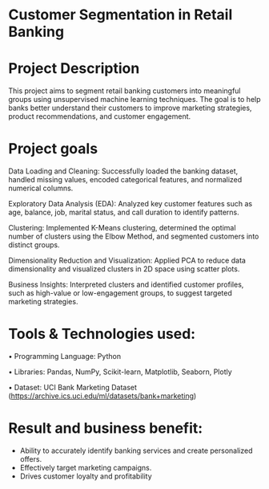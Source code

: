 # Customer Segmentation in Retail Banking
# Project Description
This project aims to segment retail banking customers into meaningful groups using unsupervised machine learning techniques. The goal is to help banks better understand their customers to improve marketing strategies, product recommendations, and customer engagement.

# Project goals
Data Loading and Cleaning: Successfully loaded the banking dataset, handled missing values, encoded categorical features, and normalized numerical columns.

Exploratory Data Analysis (EDA): Analyzed key customer features such as age, balance, job, marital status, and call duration to identify patterns.

Clustering: Implemented K-Means clustering, determined the optimal number of clusters using the Elbow Method, and segmented customers into distinct groups.

Dimensionality Reduction and Visualization: Applied PCA to reduce data dimensionality and visualized clusters in 2D space using scatter plots.

Business Insights: Interpreted clusters and identified customer profiles, such as high-value or low-engagement groups, to suggest targeted marketing strategies.

# Tools & Technologies used:
•	Programming Language: Python

•	Libraries: Pandas, NumPy, Scikit-learn, Matplotlib, Seaborn, Plotly

•	Dataset:
	UCI Bank Marketing Dataset (https://archive.ics.uci.edu/ml/datasets/bank+marketing)

 # Result and business benefit:
- Ability to accurately identify banking services and create personalized offers.
- Effectively target marketing campaigns.
- Drives customer loyalty and profitability

